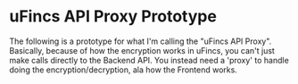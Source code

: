 # uFincs API Proxy Prototype

The following is a prototype for what I'm calling the "uFincs API Proxy". Basically, because of how the encryption works in uFincs, you can't just make calls directly to the Backend API. You instead need a 'proxy' to handle doing the encryption/decryption, ala how the Frontend works.
